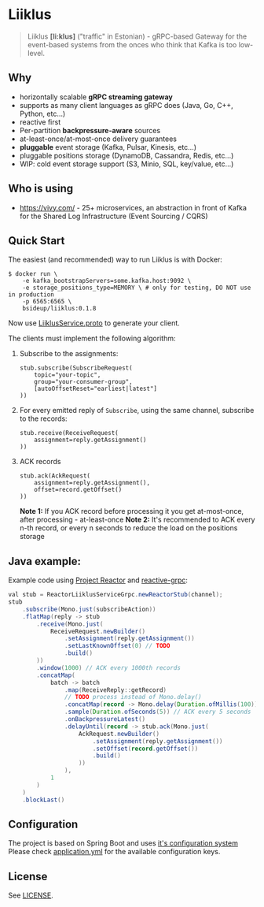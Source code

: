 # Liiklus
> Liiklus **[li:klus]** ("traffic" in Estonian) - gRPC-based Gateway for the event-based systems from the onces who think that Kafka is too low-level.

## Why
* horizontally scalable **gRPC streaming gateway**
* supports as many client languages as gRPC does (Java, Go, C++, Python, etc...)
* reactive first
* Per-partition **backpressure-aware** sources
* at-least-once/at-most-once delivery guarantees
* **pluggable** event storage (Kafka, Pulsar, Kinesis, etc...)
* pluggable positions storage (DynamoDB, Cassandra, Redis, etc...)
* WIP: cold event storage support (S3, Minio, SQL, key/value, etc...)

## Who is using
* https://vivy.com/ - 25+ microservices, an abstraction in front of Kafka for the Shared Log Infrastructure (Event Sourcing / CQRS)

## Quick Start
The easiest (and recommended) way to run Liiklus is with Docker:
```shell
$ docker run \
    -e kafka_bootstrapServers=some.kafka.host:9092 \
    -e storage_positions_type=MEMORY \ # only for testing, DO NOT use in production
    -p 6565:6565 \
    bsideup/liiklus:0.1.8
```

Now use [LiiklusService.proto](protocol/src/main/proto/LiiklusService.proto) to generate your client.

The clients must implement the following algorithm:  
1. Subscribe to the assignments:  
    ```
    stub.subscribe(SubscribeRequest(
        topic="your-topic",
        group="your-consumer-group",
        [autoOffsetReset="earliest|latest"]
    ))
    ```
1. For every emitted reply of `Subscribe`, using the same channel, subscribe to the records:  
    ```
    stub.receive(ReceiveRequest(
        assignment=reply.getAssignment()
    ))
    ```
1. ACK records
    ```
    stub.ack(AckRequest(
        assignment=reply.getAssignment(),
        offset=record.getOffset()
    ))
    ```
    **Note 1:** If you ACK record before processing it you get at-most-once, after processing - at-least-once
    **Note 2:** It's recommended to ACK every n-th record, or every n seconds to reduce the load on the positions storage


## Java example:
Example code using [Project Reactor](http://projectreactor.io) and [reactive-grpc](https://github.com/salesforce/reactive-grpc):
```java
val stub = ReactorLiiklusServiceGrpc.newReactorStub(channel);
stub
    .subscribe(Mono.just(subscribeAction))
    .flatMap(reply -> stub
        .receive(Mono.just(
            ReceiveRequest.newBuilder()
                .setAssignment(reply.getAssignment())
                .setLastKnownOffset(0) // TODO
                .build()
        ))
        .window(1000) // ACK every 1000th records
        .concatMap(
            batch -> batch
                .map(ReceiveReply::getRecord)
                // TODO process instead of Mono.delay()
                .concatMap(record -> Mono.delay(Duration.ofMillis(100)))
                .sample(Duration.ofSeconds(5)) // ACK every 5 seconds
                .onBackpressureLatest()
                .delayUntil(record -> stub.ack(Mono.just(
                    AckRequest.newBuilder()
                        .setAssignment(reply.getAssignment())
                        .setOffset(record.getOffset())
                        .build()
                    ))
                ),
            1
        )
    )
    .blockLast()
```

## Configuration
The project is based on Spring Boot and uses [it's configuration system](https://docs.spring.io/spring-boot/docs/2.0.0.RELEASE/reference/html/boot-features-external-config.html)  
Please check [application.yml](app/src/main/resources/application.yml) for the available configuration keys.

## License

See [LICENSE](LICENSE).
